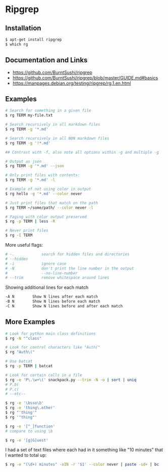 # Ripgrep

## Installation

``` sh
$ apt-get install ripgrep
$ which rg
```

## Documentation and Links

* <https://github.com/BurntSushi/ripgrep>
* <https://github.com/BurntSushi/ripgrep/blob/master/GUIDE.md#basics>
* <https://manpages.debian.org/testing/ripgrep/rg.1.en.html>


## Examples

```sh
# Search for something in a given file
$ rg TERM my-file.txt

# Search recursively in all markdown files
$ rg TERM -g '*.md'

# Search recursively in all NON markdown files
$ rg TERM -g '!*.md'

## Contrast with -f, also note all options within -g and multiple -g

# Output as json
$ rg TERM -g '*.md' --json

# Only print files with contents:
$ rg TERM -g '*.md' -l

# Example of not using color in output
$ rg hello -g '*.md' --color never

# Just print files that match on the path
$ rg TERM ~/some/path/ --color never -l

# Paging with color output preserved
$ rg -p TERM | less -R

# Never print files
$ rg -I TERM
```

More useful flags:

```sh
# -.            search for hidden files and directories
# --hidden
# -i            ignore case
# -N            don't print the line number in the output
#               --no-line-number
# --trim        remove whitespace around lines
```

Showing additional lines for each match

```sh
-A N        Show N lines after each match
-B N        Show N lines before each match
-C N        Show N lines before and after each match
```

## More Examples

```sh
# Look for python main class definitions
$ rg -N "^class"

# Look for control characters like "Auth("
$ rg "Auth\("

# Use batcat
$ rg -p TERM | batcat

# Look for certain calls in a file
$ rg -e 'P\.\w+\(' snackpack.py --trim -N -o | sort | uniq
# P.b(
# P.c(
# --etc--

$ rg -e '\bsso\b'
$ rg -e 'thing\.other'
$ rg "'thing'"
$ rg '"thing"'

$ rg -e '[^_]function'
# compare to using \b

$ rg -e '[g|G]uest'
```

I had a set of text files where each had in it something like "10 minutes" that I wanted to total up:

```sh
$ rg -e "(\d+) minutes" -oIN -r '$1' --color never | paste -sd+ | bc
```


